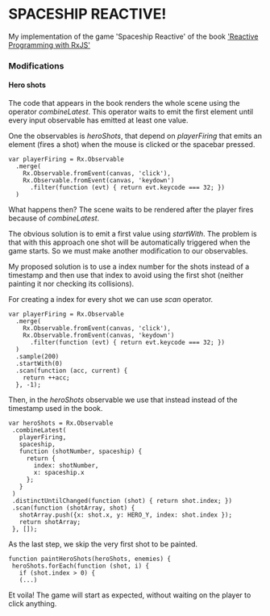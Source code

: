 # SPACESHIP REACTIVE!

My implementation of the game 'Spaceship Reactive' of the book ['Reactive Programming with RxJS'](https://pragprog.com/book/smreactjs/reactive-programming-with-rxjs)

### Modifications

#### Hero shots

The code that appears in the book renders the whole scene using the operator _combineLatest_. This operator waits to emit the first element until every input observable has emitted at least one value.

One the observables is _heroShots_, that depend on _playerFiring_ that emits an element (fires a shot) when the mouse is clicked or the spacebar pressed.

```
var playerFiring = Rx.Observable
  .merge(
    Rx.Observable.fromEvent(canvas, 'click'),
    Rx.Observable.fromEvent(canvas, 'keydown')
      .filter(function (evt) { return evt.keycode === 32; })
  )
```

What happens then? The scene waits to be rendered after the player fires because of _combineLatest_.

The obvious solution is to emit a first value using _startWith_. The problem is that with this approach one shot will be automatically triggered when the game starts. So we must make another modification to our observables.

My proposed solution is to use a index number for the shots instead of a timestamp and then use that index to avoid using the first shot (neither painting it nor checking its collisions).

For creating a index for every shot we can use _scan_ operator.

```
var playerFiring = Rx.Observable
  .merge(
    Rx.Observable.fromEvent(canvas, 'click'),
    Rx.Observable.fromEvent(canvas, 'keydown')
      .filter(function (evt) { return evt.keycode === 32; })
  )
  .sample(200)
  .startWith(0)
  .scan(function (acc, current) {
    return ++acc;
  }, -1);
 ```
 
 Then, in the _heroShots_ observable we use that instead instead of the timestamp used in the book.
 
 ```
var heroShots = Rx.Observable
  .combineLatest(
    playerFiring,
    spaceship,
    function (shotNumber, spaceship) {
      return {
        index: shotNumber,
        x: spaceship.x
      };
    }
  )
  .distinctUntilChanged(function (shot) { return shot.index; })
  .scan(function (shotArray, shot) {
    shotArray.push({x: shot.x, y: HERO_Y, index: shot.index });
    return shotArray;
  }, []);
 ```
 
 As the last step, we skip the very first shot to be painted.
 
 ```
 function paintHeroShots(heroShots, enemies) {
  heroShots.forEach(function (shot, i) {
    if (shot.index > 0) {
    (...)
```
 
 Et voila! The game will start as expected, without waiting on the player to click anything.

